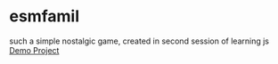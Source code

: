 # esmfamil
such a simple nostalgic game, created in second session of learning js
[Demo Project](https://mobinadanshvarweb.github.io/esmfamil/)
